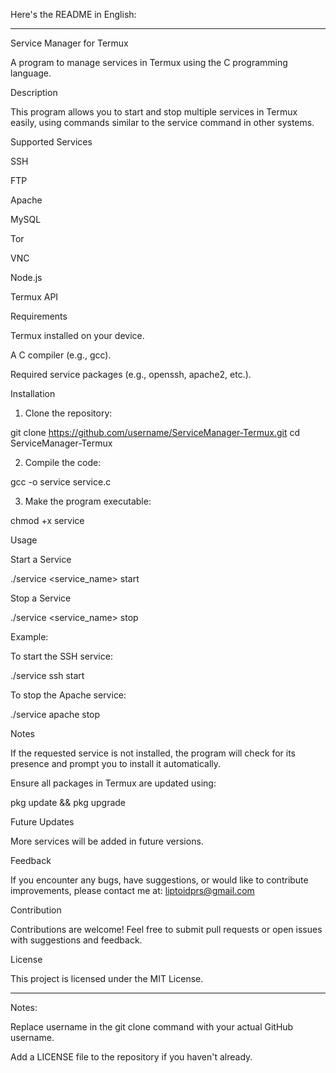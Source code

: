 Here's the README in English:


---

Service Manager for Termux

A program to manage services in Termux using the C programming language.

Description

This program allows you to start and stop multiple services in Termux easily, using commands similar to the service command in other systems.

Supported Services

SSH

FTP

Apache

MySQL

Tor

VNC

Node.js

Termux API


Requirements

Termux installed on your device.

A C compiler (e.g., gcc).

Required service packages (e.g., openssh, apache2, etc.).


Installation

1. Clone the repository:

git clone https://github.com/username/ServiceManager-Termux.git
cd ServiceManager-Termux


2. Compile the code:

gcc -o service service.c


3. Make the program executable:

chmod +x service



Usage

Start a Service

./service <service_name> start

Stop a Service

./service <service_name> stop

Example:

To start the SSH service:

./service ssh start

To stop the Apache service:

./service apache stop


Notes

If the requested service is not installed, the program will check for its presence and prompt you to install it automatically.

Ensure all packages in Termux are updated using:

pkg update && pkg upgrade


Future Updates

More services will be added in future versions.


Feedback

If you encounter any bugs, have suggestions, or would like to contribute improvements, please contact me at:
liptoidprs@gmail.com

Contribution

Contributions are welcome! Feel free to submit pull requests or open issues with suggestions and feedback.

License

This project is licensed under the MIT License.


---

Notes:

Replace username in the git clone command with your actual GitHub username.

Add a LICENSE file to the repository if you haven't already.

